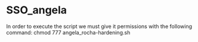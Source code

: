 # SSO_angela
In order to execute the script we must give it permissions with the following command:
chmod 777 angela_rocha-hardening.sh
